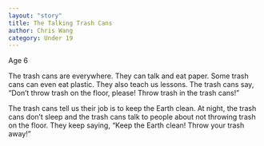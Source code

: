 ```yaml
---
layout: "story"
title: The Talking Trash Cans
author: Chris Wang
category: Under 19
---
```

Age 6

The trash cans are everywhere. They can talk and eat paper. Some trash cans can even eat plastic. They also teach us lessons. The trash cans say, “Don’t throw trash on the floor, please! Throw trash in the trash cans!”

The trash cans tell us their job is to keep the Earth clean. At night, the trash cans don’t sleep and the trash cans talk to people about not throwing trash on the floor. They keep saying, “Keep the Earth clean! Throw your trash away!” 